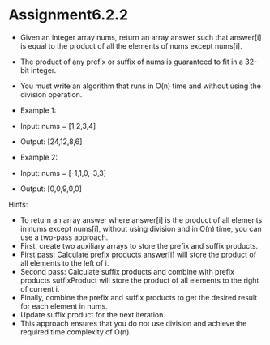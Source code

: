 # Assignment6.2.2

- Given an integer array nums, return an array answer such that answer[i] is equal to the product of all the elements of nums except nums[i].
- The product of any prefix or suffix of nums is guaranteed to fit in a 32-bit integer.
- You must write an algorithm that runs in O(n) time and without using the division operation.

- Example 1:
- Input: nums = [1,2,3,4]
- Output: [24,12,8,6]
- Example 2:
- Input: nums = [-1,1,0,-3,3]
- Output: [0,0,9,0,0]

Hints:
- To return an array answer where answer[i] is the product of all elements in nums except nums[i], without using division and in O(n) time, you can use a two-pass approach. 
- First, create two auxiliary arrays to store the prefix and suffix products.
- First pass: Calculate prefix products answer[i] will store the product of all elements to the left of i.
- Second pass: Calculate suffix products and combine with prefix products suffixProduct will store the product of all elements to the right of current i.
- Finally, combine the prefix and suffix products to get the desired result for each element in nums.
- Update suffix product for the next iteration.
- This approach ensures that you do not use division and achieve the required time complexity of O(n).